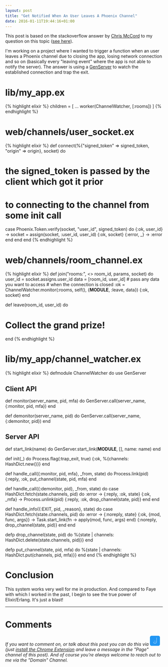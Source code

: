 ```yaml
---
layout: post
title: "Get Notified When An User Leaves A Phoenix Channel"
date: 2016-01-11T19:44:16+01:00
---
```


This post is based on the stackoverflow answer by [Chris McCord](https://twitter.com/chris_mccord) to my question on this topic ([see here](http://stackoverflow.com/questions/33934029/how-to-detect-if-a-user-left-a-phoenix-channel-due-to-a-network-disconnect)).
 
I'm working on a project where I wanted to trigger a function when an user leaves a Phoenix channel due to closing the app, losing network connection and so on (basically every "leaving event" where the app is not able to notify the server).
The answer is using a [GenServer](http://elixir-lang.org/docs/v1.2/elixir/GenServer.html) to watch the established connection and trap the exit.  

# lib/my_app.ex
{% highlight elixir %}
children = [
  ...
  worker(ChannelWatcher, [:rooms])
]
{% endhighlight %}

# web/channels/user_socket.ex
{% highlight elixir %}
def connect(%{"signed_token" => signed_token, "origin" => origin}, socket) do
   # the signed_token is passed by the client which got it prior 
   # to connecting to the channel from some init call
  case Phoenix.Token.verify(socket, "user_id", signed_token) do
    {:ok, user_id} ->
      socket = assign(socket, :user_id, user_id)
      {:ok, socket}
    {:error, _} -> 
      :error
    end
  end
end
{% endhighlight %}

# web/channels/room_channel.ex
{% highlight elixir %}
def join("rooms:", <> room_id, params, socket) do
  user_id = socket.assigns.user_id
  data = [room_id, user_id] # pass any data you want to access 
                            # when the connection is closed
  :ok = ChannelWatcher.monitor(:rooms, self(), {__MODULE__, :leave, data})
  {:ok, socket}
end

def leave(room_id, user_id) do
  # Collect the grand prize!
end
{% endhighlight %}

# lib/my_app/channel_watcher.ex
{% highlight elixir %}
defmodule ChannelWatcher do
  use GenServer

  ## Client API

  def monitor(server_name, pid, mfa) do
    GenServer.call(server_name, {:monitor, pid, mfa})
  end

  def demonitor(server_name, pid) do
    GenServer.call(server_name, {:demonitor, pid})
  end

  ## Server API

  def start_link(name) do
    GenServer.start_link(__MODULE__, [], name: name)
  end

  def init(_) do
    Process.flag(:trap_exit, true)
    {:ok, %{channels: HashDict.new()}}
  end

  def handle_call({:monitor, pid, mfa}, _from, state) do
    Process.link(pid)
    {:reply, :ok, put_channel(state, pid, mfa)
  end

  def handle_call({:demonitor, pid}, _from, state) do
    case HashDict.fetch(state.channels, pid) do
      :error -> 
        {:reply, :ok, state}
      {:ok,  _mfa} ->
        Process.unlink(pid)
        {:reply, :ok, drop_channel(state, pid)}
    end
  end

  def handle_info({:EXIT, pid, _reason}, state) do
    case HashDict.fetch(state.channels, pid) do
      :error -> {:noreply, state}
      {:ok, {mod, func, args}} ->
        Task.start_link(fn -> apply(mod, func, args) end)
        {:noreply, drop_channel(state, pid)}
    end
  end

  defp drop_channel(state, pid) do
    %{state | channels: HashDict.delete(state.channels, pid)}}
  end

  defp put_channel(state, pid, mfa) do
    %{state | channels: HashDict.put(channels, pid, mfa)}}
  end
end
{% endhighlight %}

# Conclusion
This system works very well for me in production. And compared to Faye with which I worked in the past, I begin to see the true power of Elixir/Erlang. It's just a blast!

---

# Comments
_If you want to comment on, or talk about this post you can do this via [<img src="/assets/talk-about-jack.png" width="32" height="32" title="Talk About Jack" />](http://jack.chat) (just [install the Chrome Extension](https://chrome.google.com/webstore/detail/talk-about-jack/mfjhkijmchogjenmblohgkifnakapbhf) and leave a message in the "Page" channel of this post).
And of course you're always welcome to reach out to me via the "Domain" Channel._
